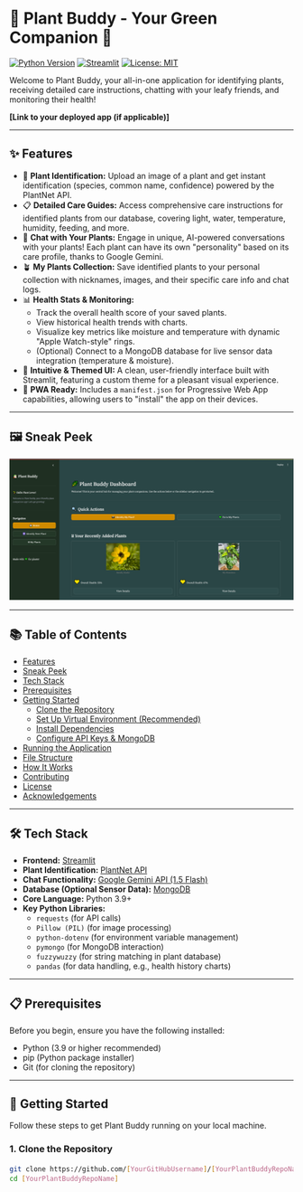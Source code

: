 # 🌿 Plant Buddy - Your Green Companion 🌿

[![Python Version](https://img.shields.io/badge/python-3.9%2B-blue.svg)](https://python.org)
[![Streamlit](https://img.shields.io/badge/Streamlit-1.25%2B-FF4B4B.svg)](https://streamlit.io)
[![License: MIT](https://img.shields.io/badge/License-MIT-yellow.svg)](https://opensource.org/licenses/MIT)
<!-- Add other badges if you have them, e.g., build status, code coverage -->

Welcome to Plant Buddy, your all-in-one application for identifying plants, receiving detailed care instructions, chatting with your leafy friends, and monitoring their health!

**[Link to your deployed app (if applicable)]**

---

## ✨ Features

*   📸 **Plant Identification:** Upload an image of a plant and get instant identification (species, common name, confidence) powered by the PlantNet API.
*   📋 **Detailed Care Guides:** Access comprehensive care instructions for identified plants from our database, covering light, water, temperature, humidity, feeding, and more.
*   💬 **Chat with Your Plants:** Engage in unique, AI-powered conversations with your plants! Each plant can have its own "personality" based on its care profile, thanks to Google Gemini.
*   🪴 **My Plants Collection:** Save identified plants to your personal collection with nicknames, images, and their specific care info and chat logs.
*   📊 **Health Stats & Monitoring:**
    *   Track the overall health score of your saved plants.
    *   View historical health trends with charts.
    *   Visualize key metrics like moisture and temperature with dynamic "Apple Watch-style" rings.
    *   (Optional) Connect to a MongoDB database for live sensor data integration (temperature & moisture).
*   🎨 **Intuitive & Themed UI:** A clean, user-friendly interface built with Streamlit, featuring a custom theme for a pleasant visual experience.
*   📱 **PWA Ready:** Includes a `manifest.json` for Progressive Web App capabilities, allowing users to "install" the app on their devices.

---

## 🖼️ Sneak Peek

![screenshot](preview.png)

---

## 📚 Table of Contents

*   [Features](#-features)
*   [Sneak Peek](#-sneak-peek)
*   [Tech Stack](#-tech-stack)
*   [Prerequisites](#-prerequisites)
*   [Getting Started](#-getting-started)
    *   [Clone the Repository](#1-clone-the-repository)
    *   [Set Up Virtual Environment (Recommended)](#2-set-up-virtual-environment-recommended)
    *   [Install Dependencies](#3-install-dependencies)
    *   [Configure API Keys & MongoDB](#4-configure-api-keys--mongodb)
*   [Running the Application](#-running-the-application)
*   [File Structure](#-file-structure)
*   [How It Works](#-how-it-works)
*   [Contributing](#-contributing)
*   [License](#-license)
*   [Acknowledgements](#-acknowledgements)

---

## 🛠️ Tech Stack

*   **Frontend:** [Streamlit](https://streamlit.io/)
*   **Plant Identification:** [PlantNet API](https://my.plantnet.org/projects/api-doc)
*   **Chat Functionality:** [Google Gemini API (1.5 Flash)](https://ai.google.dev/models/gemini)
*   **Database (Optional Sensor Data):** [MongoDB](https://www.mongodb.com/)
*   **Core Language:** Python 3.9+
*   **Key Python Libraries:**
    *   `requests` (for API calls)
    *   `Pillow (PIL)` (for image processing)
    *   `python-dotenv` (for environment variable management)
    *   `pymongo` (for MongoDB interaction)
    *   `fuzzywuzzy` (for string matching in plant database)
    *   `pandas` (for data handling, e.g., health history charts)

---

## 📋 Prerequisites

Before you begin, ensure you have the following installed:

*   Python (3.9 or higher recommended)
*   pip (Python package installer)
*   Git (for cloning the repository)

---

## 🚀 Getting Started

Follow these steps to get Plant Buddy running on your local machine.

### 1. Clone the Repository

```bash
git clone https://github.com/[YourGitHubUsername]/[YourPlantBuddyRepoName].git
cd [YourPlantBuddyRepoName]
